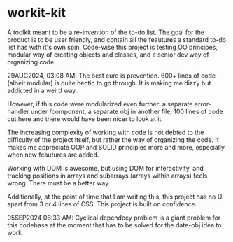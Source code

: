 # workit-kit
A toolkit meant to be a re-invention of the to-do list. The goal for the product is to be user friendly, and contain all the feautures a standard to-do list has with it's own spin. Code-wise this project is testing OO principes, modular way of creating objects and classes, and a senior dev way of organizing code

29AUG2024, 03:08 AM: The best cure is prevention. 600+ lines of code (albeit modular) is quite hectic to go through. It is making me dizzy but addicted in a weird way.

However, if this code were modularized even further: a separate error-handler under /component, a separate obj in another file, 100 lines of code cut here and there would have been nicer to look at it.

The increasing complexity of working with code is not debted to the difficulty of the project itself, but rather the way of organizing the code. It makes me appreciate OOP and SOLID principles more and more, especially when new feautures are added.

Working with DOM is awesome, but using DOM for interactivity, and tracking positions in arrays and subarrays (arrays within arrays) feels wrong. There must be a better way.

Additionally, at the point of time that I am writing this, this project has no UI apart from 3 or 4 lines of CSS. This project is built on confidence.

05SEP2024 06:33 AM: Cyclical dependecy problem is a giant problem for this codebase at the moment that has to be solved for the date-obj idea to work